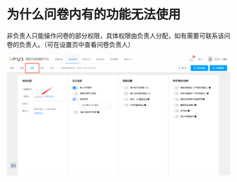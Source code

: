 # 为什么问卷内有的功能无法使用

非负责人只能操作问卷的部分权限，具体权限由负责人分配，如有需要可联系该问卷的负责人。（可在设置页中查看问卷负责人）

![](../.gitbook/assets/image%20%28600%29.png)



